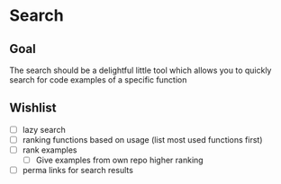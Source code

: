# Search

## Goal

The search should be a delightful little tool which allows you to quickly search for code examples of a specific function

## Wishlist
- [ ] lazy search
- [ ] ranking functions based on usage (list most used functions first)
- [ ] rank examples
  - [ ] Give examples from own repo higher ranking
- [ ] perma links for search results
